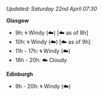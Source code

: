*Updated: Saturday 22nd April 07:30*

**Glasgow**

* 9h: :cyclone: Windy (:cloud:) [:cloud: as of 8h]
* 10h: :cyclone: Windy (:cloud:) [:cloud: as of 9h]
* 11h - 17h: :cyclone: Windy (:cloud:)
* 18h - 20h: :cloud: Cloudy

**Edinburgh**

* 9h - 20h: :cyclone: Windy (:cloud:)
